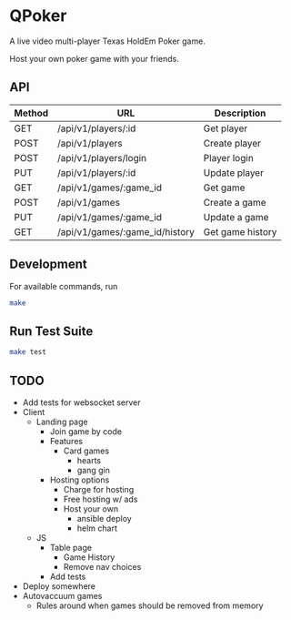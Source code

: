# QPoker

A live video multi-player Texas HoldEm Poker game.

Host your own poker game with your friends.


## API

| Method | URL                             | Description                       
|--------|---------------------------------|-----------------------------------
| GET    | /api/v1/players/:id             | Get player
| POST   | /api/v1/players                 | Create player
| POST   | /api/v1/players/login           | Player login
| PUT    | /api/v1/players/:id             | Update player
| GET    | /api/v1/games/:game_id          | Get game
| POST   | /api/v1/games                   | Create a game
| PUT    | /api/v1/games/:game_id          | Update a game
| GET    | /api/v1/games/:game_id/history  | Get game history


## Development

For available commands, run
```bash
make
```

## Run Test Suite
```bash
make test
```

## TODO
- Add tests for websocket server
- Client
  - Landing page
    - Join game by code
    - Features
      - Card games
        - hearts
        - gang gin
    - Hosting options
      - Charge for hosting
      - Free hosting w/ ads
      - Host your own
        - ansible deploy
        - helm chart
  - JS
    - Table page
      - Game History
      - Remove nav choices
    - Add tests
- Deploy somewhere
- Autovaccuum games
  - Rules around when games should be removed from memory